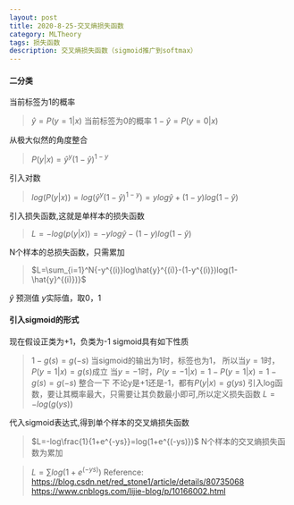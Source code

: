 ```yaml
---
layout: post
title: 2020-8-25-交叉熵损失函数
category: MLTheory
tags: 损失函数
description: 交叉熵损失函数（sigmoid推广到softmax）
---
```


#### 二分类
当前标签为1的概率
>$\hat{y}=P(y=1|x)$
当前标签为0的概率
>$1-\hat{y}=P(y=0|x)$

从极大似然的角度整合
>$P(y|x)=\hat{y}^y(1-\hat{y})^{1-y}$

引入对数
>$log(P(y|x))=log(\hat{y}^y(1-\hat{y})^{1-y})=ylog\hat{y}+(1-y)log(1-\hat{y})$

引入损失函数,这就是单样本的损失函数
>$L=-log(p(y|x))=-ylog\hat{y}-(1-y)log(1-\hat{y})$

N个样本的总损失函数，只需累加
>$L=\sum_{i=1}^N{-y^{(i)}log\hat{y}^{(i)}-(1-y^{(i)})log(1-\hat{y}^{(i)})}$

$\hat{y}$ 预测值 $y$实际值，取0，1

#### 引入sigmoid的形式
现在假设正类为+1，负类为-1
sigmoid具有如下性质
>$1-g(s)=g(-s)$
>当sigmoid的输出为1时，标签也为1，
>所以当$y=1$时，$P(y=1|x)=g(s)$成立
>当$y=-1$时，$P(y=-1|x)=1-P(y=1|x)=1-g(s)=g(-s)$
>整合一下
>不论y是+1还是-1，都有$P(y|x)=g(ys)$
>引入log函数，要让其概率最大，只需要让其负数最小即可,所以定义损失函数
>$L=-log(g(ys))$
>
代入sigmoid表达式,得到单个样本的交叉熵损失函数
>$L=-log\frac{1}{1+e^{-ys}}=log(1+e^{(-ys)})$
N个样本的交叉熵损失函数为累加

>$L=\sum{log(1+e^{(-ys)})}$
Reference:
https://blog.csdn.net/red_stone1/article/details/80735068
https://www.cnblogs.com/lijie-blog/p/10166002.html
